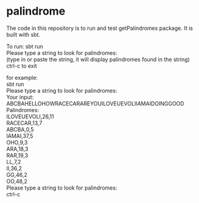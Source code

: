 # palindrome

The code in this repository is to run and test getPalindromes package. It is built with sbt.

To run:
sbt run  
Please type a string to look for palindromes:  
(type in or paste the string, it will display palindromes found in the string)  
ctrl-c to exit   

for example:  
sbt run  
Please type a string to look for palindromes:  
Your input: ABCBAHELLOHOWRACECARAREYOUILOVEUEVOLIIAMAIDOINGGOOD  
Palindromes:  
ILOVEUEVOLI,26,11  
RACECAR,13,7  
ABCBA,0,5  
IAMAI,37,5  
OHO,9,3  
ARA,18,3  
RAR,19,3  
LL,7,2  
II,36,2  
GG,46,2  
OO,48,2  
Please type a string to look for palindromes:  
ctrl-c    

